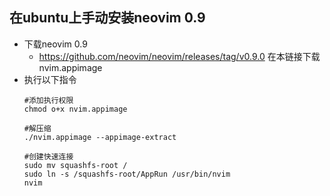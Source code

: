 ## 在ubuntu上手动安装neovim 0.9
- 下载neovim 0.9
  - https://github.com/neovim/neovim/releases/tag/v0.9.0 在本链接下载nvim.appimage
- 执行以下指令
  ```shell
  #添加执行权限
  chmod o+x nvim.appimage

  #解压缩
  ./nvim.appimage --appimage-extract

  #创建快速连接
  sudo mv squashfs-root /
  sudo ln -s /squashfs-root/AppRun /usr/bin/nvim
  nvim
  ```
